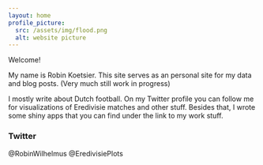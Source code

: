 ```yaml
---
layout: home
profile_picture:
  src: /assets/img/flood.png
  alt: website picture
---
```


<p>

Welcome! 
 
 </p>
My name is Robin Koetsier. This site serves as an personal site for my data and blog posts. (Very much still work in progress)
   
 <p> 
I mostly write about Dutch football.
On my Twitter profile you can follow me for visualizations of Eredivisie matches and other stuff. 
Besides that, I wrote some shiny apps that you can find under the link to my work stuff.
 

</p>

### Twitter

@RobinWilhelmus
@EredivisiePlots
